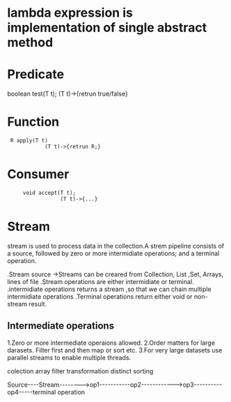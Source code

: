 # lambda expression is implementation of single abstract method
# Predicate
boolean test(T t);
             (T t)->{retrun true/false}
# Function
     R apply(T t)
                (T t)->{retrun R;}

# Consumer
         void accept(T t);
                     (T t)->{...}                 

# Stream
stream is used to process data in the collection.A strem pipeline consists of a source, followed by zero or more intermidiate operations; and a terminal operation.

.Stream source
->Streams can be creared from Collection, List ,Set, Arrays, lines of file
.Stream operations are either intermidiate or terminal.
.intermidiate operations returns a stream ,so that we can chain multiple intermidiate operations
.Terminal operations return either void or non-stream result.

## Intermediate operations
1.Zero or more intermediate operaions allowed.
2.Order matters for large darasets. Filter first and then map or sort etc.
3.For very large datasets use parallel streams to enable multiple threads.


colection array        filter      transformation     distinct     sorting

Source----Stream-------->op1-----------op2------------>op3----------op4-----terminal operation

